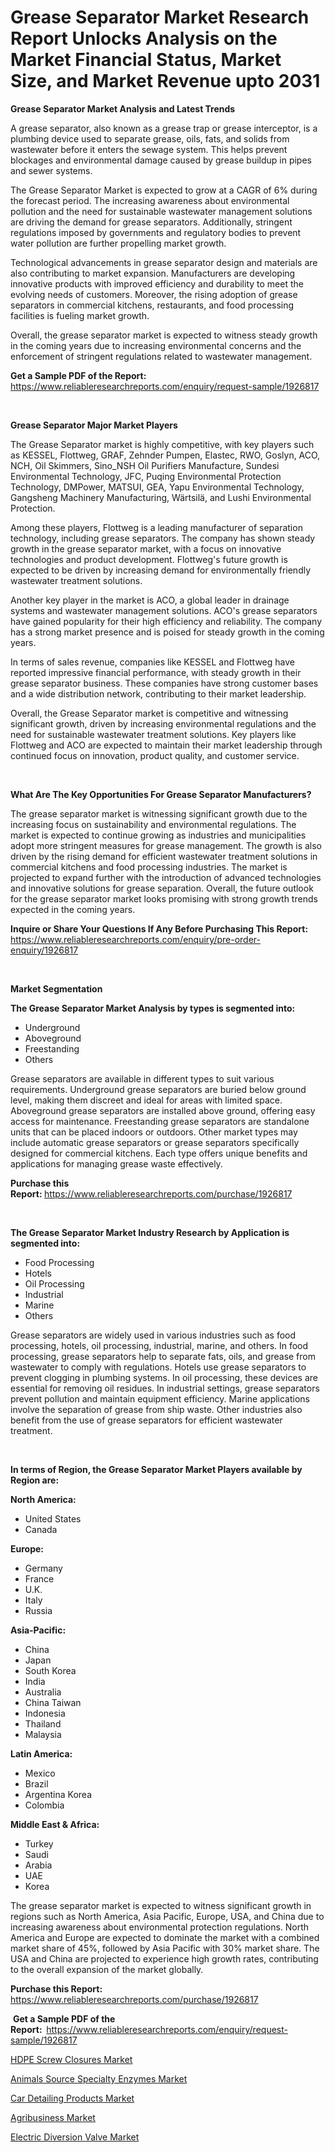<p><h1>Grease Separator Market Research Report Unlocks Analysis on the Market Financial Status, Market Size, and Market Revenue upto 2031</h1></p><p><strong>Grease Separator Market Analysis and Latest Trends</strong></p>
<p><p>A grease separator, also known as a grease trap or grease interceptor, is a plumbing device used to separate grease, oils, fats, and solids from wastewater before it enters the sewage system. This helps prevent blockages and environmental damage caused by grease buildup in pipes and sewer systems.</p><p>The Grease Separator Market is expected to grow at a CAGR of 6% during the forecast period. The increasing awareness about environmental pollution and the need for sustainable wastewater management solutions are driving the demand for grease separators. Additionally, stringent regulations imposed by governments and regulatory bodies to prevent water pollution are further propelling market growth.</p><p>Technological advancements in grease separator design and materials are also contributing to market expansion. Manufacturers are developing innovative products with improved efficiency and durability to meet the evolving needs of customers. Moreover, the rising adoption of grease separators in commercial kitchens, restaurants, and food processing facilities is fueling market growth.</p><p>Overall, the grease separator market is expected to witness steady growth in the coming years due to increasing environmental concerns and the enforcement of stringent regulations related to wastewater management.</p></p>
<p><strong>Get a Sample PDF of the Report:&nbsp;</strong> <a href="https://www.reliableresearchreports.com/enquiry/request-sample/1926817">https://www.reliableresearchreports.com/enquiry/request-sample/1926817</a></p>
<p>&nbsp;</p>
<p><strong>Grease Separator Major Market Players</strong></p>
<p><p>The Grease Separator market is highly competitive, with key players such as KESSEL, Flottweg, GRAF, Zehnder Pumpen, Elastec, RWO, Goslyn, ACO, NCH, Oil Skimmers, Sino_NSH Oil Purifiers Manufacture, Sundesi Environmental Technology, JFC, Puqing Environmental Protection Technology, DMPower, MATSUI, GEA, Yapu Environmental Technology, Gangsheng Machinery Manufacturing, Wärtsilä, and Lushi Environmental Protection.</p><p>Among these players, Flottweg is a leading manufacturer of separation technology, including grease separators. The company has shown steady growth in the grease separator market, with a focus on innovative technologies and product development. Flottweg's future growth is expected to be driven by increasing demand for environmentally friendly wastewater treatment solutions.</p><p>Another key player in the market is ACO, a global leader in drainage systems and wastewater management solutions. ACO's grease separators have gained popularity for their high efficiency and reliability. The company has a strong market presence and is poised for steady growth in the coming years.</p><p>In terms of sales revenue, companies like KESSEL and Flottweg have reported impressive financial performance, with steady growth in their grease separator business. These companies have strong customer bases and a wide distribution network, contributing to their market leadership.</p><p>Overall, the Grease Separator market is competitive and witnessing significant growth, driven by increasing environmental regulations and the need for sustainable wastewater treatment solutions. Key players like Flottweg and ACO are expected to maintain their market leadership through continued focus on innovation, product quality, and customer service.</p></p>
<p>&nbsp;</p>
<p><strong>What Are The Key Opportunities For Grease Separator Manufacturers?</strong></p>
<p><p>The grease separator market is witnessing significant growth due to the increasing focus on sustainability and environmental regulations. The market is expected to continue growing as industries and municipalities adopt more stringent measures for grease management. The growth is also driven by the rising demand for efficient wastewater treatment solutions in commercial kitchens and food processing industries. The market is projected to expand further with the introduction of advanced technologies and innovative solutions for grease separation. Overall, the future outlook for the grease separator market looks promising with strong growth trends expected in the coming years.</p></p>
<p><strong>Inquire or Share Your Questions If Any Before Purchasing This Report:</strong> <a href="https://www.reliableresearchreports.com/enquiry/pre-order-enquiry/1926817">https://www.reliableresearchreports.com/enquiry/pre-order-enquiry/1926817</a></p>
<p>&nbsp;</p>
<p><strong>Market Segmentation</strong></p>
<p><strong>The Grease Separator Market Analysis by types is segmented into:</strong></p>
<p><ul><li>Underground</li><li>Aboveground</li><li>Freestanding</li><li>Others</li></ul></p>
<p><p>Grease separators are available in different types to suit various requirements. Underground grease separators are buried below ground level, making them discreet and ideal for areas with limited space. Aboveground grease separators are installed above ground, offering easy access for maintenance. Freestanding grease separators are standalone units that can be placed indoors or outdoors. Other market types may include automatic grease separators or grease separators specifically designed for commercial kitchens. Each type offers unique benefits and applications for managing grease waste effectively.</p></p>
<p><strong>Purchase this Report:&nbsp;</strong><a href="https://www.reliableresearchreports.com/purchase/1926817">https://www.reliableresearchreports.com/purchase/1926817</a></p>
<p>&nbsp;</p>
<p><strong>The Grease Separator Market Industry Research by Application is segmented into:</strong></p>
<p><ul><li>Food Processing</li><li>Hotels</li><li>Oil Processing</li><li>Industrial</li><li>Marine</li><li>Others</li></ul></p>
<p><p>Grease separators are widely used in various industries such as food processing, hotels, oil processing, industrial, marine, and others. In food processing, grease separators help to separate fats, oils, and grease from wastewater to comply with regulations. Hotels use grease separators to prevent clogging in plumbing systems. In oil processing, these devices are essential for removing oil residues. In industrial settings, grease separators prevent pollution and maintain equipment efficiency. Marine applications involve the separation of grease from ship waste. Other industries also benefit from the use of grease separators for efficient wastewater treatment.</p></p>
<p>&nbsp;</p>
<p><strong>In terms of Region, the Grease Separator Market Players available by Region are:</strong></p>
<p>
    <p> <strong> North America: </strong>
        <ul>
            <li>United States</li>
            <li>Canada</li>
        </ul>
        </p> 
    <p> <strong> Europe: </strong>
        <ul>
            <li>Germany</li>
            <li>France</li>
            <li>U.K.</li>
            <li>Italy</li>
            <li>Russia</li>
        </ul>
        </p> 
    <p> <strong> Asia-Pacific: </strong>
        <ul>
            <li>China</li>
            <li>Japan</li>
            <li>South Korea</li>
            <li>India</li>
            <li>Australia</li>
            <li>China Taiwan</li>
            <li>Indonesia</li>
            <li>Thailand</li>
            <li>Malaysia</li>
        </ul>
        </p> 
    <p> <strong> Latin America: </strong>
        <ul>
            <li>Mexico</li>
            <li>Brazil</li>
            <li>Argentina Korea</li>
            <li>Colombia</li>
        </ul>
        </p> 
    <p> <strong> Middle East & Africa: </strong>
        <ul>
            <li>Turkey</li>
            <li>Saudi</li>
            <li>Arabia</li>
            <li>UAE</li>
            <li>Korea</li>
        </ul>
    </p>
    </p>
<p><p>The grease separator market is expected to witness significant growth in regions such as North America, Asia Pacific, Europe, USA, and China due to increasing awareness about environmental protection regulations. North America and Europe are expected to dominate the market with a combined market share of 45%, followed by Asia Pacific with 30% market share. The USA and China are projected to experience high growth rates, contributing to the overall expansion of the market globally.</p></p>
<p><strong>Purchase this Report: </strong><a href="https://www.reliableresearchreports.com/purchase/1926817">https://www.reliableresearchreports.com/purchase/1926817</a></p>
<p>&nbsp;<strong>Get a Sample PDF of the Report:&nbsp;&nbsp;</strong><a href="https://www.reliableresearchreports.com/enquiry/request-sample/1926817">https://www.reliableresearchreports.com/enquiry/request-sample/1926817</a></p>
<p><strong></strong></p>
<p><p><a href="https://shimmer-gardenia-37a.notion.site/HDPE-Screw-Closures-Market-Dynamics-2024-2031-Also-about-Its-Market-Trends-Projections-and-Opport-300049f8f77049cebe567db78d362185">HDPE Screw Closures Market</a></p><p><a href="https://cute-banjo-8ca.notion.site/Global-Animals-Source-Specialty-Enzymes-Market-Size-and-Market-Trends-Insights-and-Projections-from-2460676261f748dba539933bd45a0a71">Animals Source Specialty Enzymes Market</a></p><p><a href="https://view.publitas.com/reportprime-1/car-detailing-products-market-size-global-industry-overview-market-segmentation-and-forecast-2024-to-2031/">Car Detailing Products Market</a></p><p><a href="https://view.publitas.com/reportprime-1/agribusiness-market-furnish-information-about-market-size-market-share-market-dynamics-and-projections-spanning-from-2024-to-2031/">Agribusiness Market</a></p><p><a href="https://meowing-lemming-dd3.notion.site/Electric-Diversion-Valve-Market-Provides-a-Comprehensive-Analysis-Including-a-Macro-Overview-of-the--bbeb500e2aa344e3a43a15fc15693789">Electric Diversion Valve Market</a></p></p>